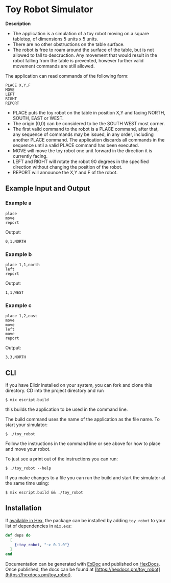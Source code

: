 # Toy Robot Simulator

**Description**
- The application is a simulation of a toy robot moving on a square tabletop,
  of dimensions 5 units x 5 units.
- There are no other obstructions on the table surface.
- The robot is free to roam around the surface of the table, but is not allowed to fall to descruction. 
  Any movement that would result in the robot falling from the table is prevented, however further valid movement commands are still allowed.

The application can read commands of the following form:

    PLACE X,Y,F
    MOVE
    LEFT
    RIGHT
    REPORT

- PLACE puts the toy robot on the table in position X,Y and facing NORTH,
  SOUTH, EAST or WEST.
- The origin (0,0) can be considered to be the SOUTH WEST most corner.
- The first valid command to the robot is a PLACE command, after that, any
  sequence of commands may be issued, in any order, including another PLACE
  command. The application discards all commands in the sequence until
  a valid PLACE command has been executed.
- MOVE will move the toy robot one unit forward in the direction it is
  currently facing.
- LEFT and RIGHT will rotate the robot 90 degrees in the specified direction
  without changing the position of the robot.
- REPORT will announce the X,Y and F of the robot.

Example Input and Output
------------------------

### Example a

    place
    move
    report

Output:

    0,1,NORTH

### Example b

    place 1,1,north
    left
    report

Output:

    1,1,WEST

### Example c

    place 1,2,east
    move
    move
    left
    move
    report

Output:

    3,3,NORTH

## CLI

If you have Elixir installed on your system, you can fork and clone this directory. 
CD into the project directory and run 

    $ mix escript.build

this builds the application to be used in the command line. 

The build command uses the name of the application as the file name. To start your simulator:

    $ ./toy_robot

Follow the instructions in the command line or see above for how to place and move your robot.

To just see a print out of the instructions you can run:

    $ ./toy_robot --help

If you make changes to a file you can run the build and start the simulator at the same time using:

    $ mix escript.build && ./toy_robot



## Installation

If [available in Hex](https://hex.pm/docs/publish), the package can be installed
by adding `toy_robot` to your list of dependencies in `mix.exs`:

```elixir
def deps do
  [
    {:toy_robot, "~> 0.1.0"}
  ]
end
```

Documentation can be generated with [ExDoc](https://github.com/elixir-lang/ex_doc)
and published on [HexDocs](https://hexdocs.pm). Once published, the docs can
be found at [https://hexdocs.pm/toy_robot](https://hexdocs.pm/toy_robot).

